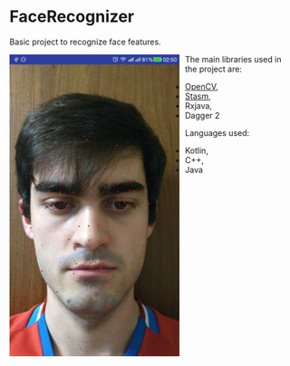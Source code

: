# FaceRecognizer
Basic project to recognize face features.
<div style="float:left;margin:0 10px 10px 0" markdown="1">
    <img src="/example.png" alt="alt text" width="300px">
</div>


The main libraries used in the project are:
- [OpenCV](http://opencv.org/),
- [Stasm](http://www.milbo.users.sonic.net/stasm/index.html),
- Rxjava,
- Dagger 2
	
Languages used:
- Kotlin,
- C++,
- Java

